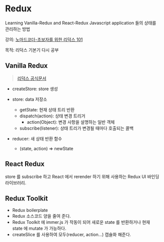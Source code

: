 # Redux

Learning Vanilla-Redux and React-Redux
Javascript application 들의 상태를 관리하는 방법

강의: [노마드코더-초보자를 위한 리덕스 101](https://nomadcoders.co/redux-for-beginners/lobby)

목적: 리덕스 기본기 다시 공부

## Vanilla Redux

> [리덕스 공식문서](https://redux.js.org/)

- createStore: store 생성
- store: data 저장소
  - getState: 현재 상태 트리 반환
  - dispatch(action): 상태 변경 트리거
    - action(Object): 변경 사항을 설명하는 일반 객체
  - subscribe(listener): 상태 트리가 변경될 때마다 호출되는 콜백
- reducer: 새 상태 반환 함수

  - (state, action) => newState

## React Redux

store 를 subscribe 하고 React 에서 rerender 하기 위해 사용하는 Redux UI 바인딩 라이브러리.

## Redux Toolkit

- Redux boilerplate
- Redux 소스코드 양을 줄여 준다.
- Redux Toolkit 에 immer.js 가 작동이 되어 새로운 state 를 반환하거나 현재 state 에 mutate 가 가능하다.
- createSlice 를 사용하여 모두(reducer, action...) 캡슐화 해준다.
